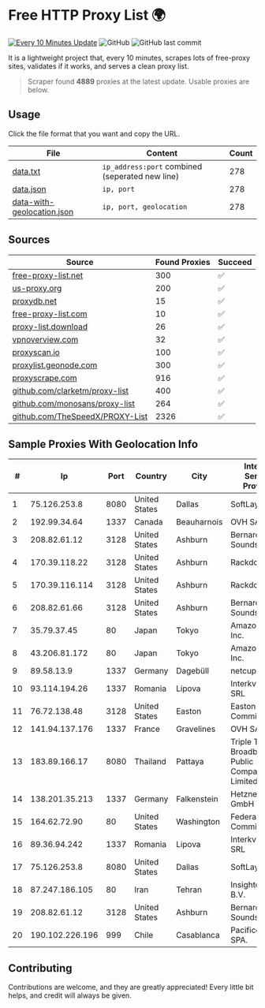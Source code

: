 
# Free HTTP Proxy List 🌍

[![Every 10 Minutes Update](https://github.com/mertguvencli/http-proxy-list/actions/workflows/main.yml/badge.svg?branch=main)](https://github.com/mertguvencli/http-proxy-list/actions/workflows/main.yml)
![GitHub](https://img.shields.io/github/license/mertguvencli/http-proxy-list)
![GitHub last commit](https://img.shields.io/github/last-commit/mertguvencli/http-proxy-list)

It is a lightweight project that, every 10 minutes, scrapes lots of free-proxy sites, validates if it works, and serves a clean proxy list.


> Scraper found **4889** proxies at the latest update. Usable proxies are below.

## Usage

Click the file format that you want and copy the URL.


|File|Content|Count|
|----|-------|-----|
|[data.txt](https://raw.githubusercontent.com/mertguvencli/http-proxy-list/main/proxy-list/data.txt)|`ip_address:port` combined (seperated new line)|278|
|[data.json](https://raw.githubusercontent.com/mertguvencli/http-proxy-list/main/proxy-list/data.json)|`ip, port`|278|
|[data-with-geolocation.json](https://raw.githubusercontent.com/mertguvencli/http-proxy-list/main/proxy-list/data-with-geolocation.json)|`ip, port, geolocation`|278|

## Sources

|Source|Found Proxies|Succeed|
|------|-------------|-------|
|[free-proxy-list.net](https://free-proxy-list.net)|300|✅|
|[us-proxy.org](https://www.us-proxy.org)|200|✅|
|[proxydb.net](http://proxydb.net)|15|✅|
|[free-proxy-list.com](https://free-proxy-list.com/?page=&port=&type%5B%5D=http&type%5B%5D=https&up_time=0&search=Search)|10|✅|
|[proxy-list.download](https://www.proxy-list.download/HTTP)|26|✅|
|[vpnoverview.com](https://vpnoverview.com/privacy/anonymous-browsing/free-proxy-servers)|32|✅|
|[proxyscan.io](https://www.proxyscan.io)|100|✅|
|[proxylist.geonode.com](https://proxylist.geonode.com/api/proxy-list?limit=300&page=1&sort_by=lastChecked&sort_type=desc&protocols=http,https)|300|✅|
|[proxyscrape.com](https://api.proxyscrape.com/v2/?request=displayproxies&protocol=http&timeout=10000&country=all&ssl=all&anonymity=all)|916|✅|
|[github.com/clarketm/proxy-list](https://raw.githubusercontent.com/clarketm/proxy-list/master/proxy-list-raw.txt)|400|✅|
|[github.com/monosans/proxy-list](https://raw.githubusercontent.com/monosans/proxy-list/main/proxies/http.txt)|264|✅|
|[github.com/TheSpeedX/PROXY-List](https://raw.githubusercontent.com/TheSpeedX/PROXY-List/master/http.txt)|2326|✅|


## Sample Proxies With Geolocation Info

|#|Ip|Port|Country|City|Internet Service Provider|
|-|--|----|-------|----|-------------------------|
|1|75.126.253.8|8080|United States|Dallas|SoftLayer|
|2|192.99.34.64|1337|Canada|Beauharnois|OVH SAS|
|3|208.82.61.12|3128|United States|Ashburn|Bernardi Sounds|
|4|170.39.118.22|3128|United States|Ashburn|Rackdog, LLC|
|5|170.39.116.114|3128|United States|Ashburn|Rackdog, LLC|
|6|208.82.61.66|3128|United States|Ashburn|Bernardi Sounds|
|7|35.79.37.45|80|Japan|Tokyo|Amazon.com, Inc.|
|8|43.206.81.172|80|Japan|Tokyo|Amazon.com, Inc.|
|9|89.58.13.9|1337|Germany|Dagebüll|netcup GmbH|
|10|93.114.194.26|1337|Romania|Lipova|Interkvm Host SRL|
|11|76.72.138.48|3128|United States|Easton|Easton Utilities Commission|
|12|141.94.137.176|1337|France|Gravelines|OVH SAS|
|13|183.89.166.17|8080|Thailand|Pattaya|Triple T Broadband Public Company Limited|
|14|138.201.35.213|1337|Germany|Falkenstein|Hetzner Online GmbH|
|15|164.62.72.90|80|United States|Washington|Federal Trade Commission|
|16|89.36.94.242|1337|Romania|Lipova|Interkvm Host SRL|
|17|75.126.253.8|8080|United States|Dallas|SoftLayer|
|18|87.247.186.105|80|Iran|Tehran|Insightometrics B.V.|
|19|208.82.61.12|3128|United States|Ashburn|Bernardi Sounds|
|20|190.102.226.196|999|Chile|Casablanca|Pacifico Cable SPA.|



## Contributing

Contributions are welcome, and they are greatly appreciated! Every
little bit helps, and credit will always be given.


